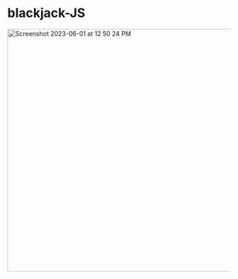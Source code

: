 # blackjack-JS
 
<img width="547" alt="Screenshot 2023-06-01 at 12 50 24 PM" src="https://github.com/Awatanka/blackjack-JS/assets/97055104/dd51afeb-8a31-4edd-ad3f-9763d18fd2a8">
